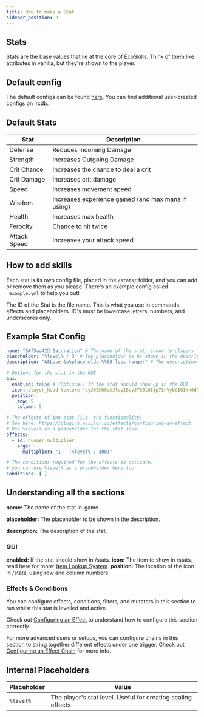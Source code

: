 ```yaml
---
title: How to make a Stat
sidebar_position: 2
---
```


## Stats
Stats are the base values that lie at the core of EcoSkills. Think of them like attributes in vanilla, but they're shown to the player.

## Default config
The default configs can be found [here](https://github.com/Auxilor/EcoSkills/tree/master/eco-core/core-plugin/src/main/resources/stats).
You can find additional user-created configs on [lrcdb](https://lrcdb.auxilor.io/).

## Default Stats

| Stat         | Description                                         |
|--------------|-----------------------------------------------------|
| Defense      | Reduces Incoming Damage                             |
| Strength     | Increases Outgoing Damage                           |
| Crit Chance  | Increases the chance to deal a crit                 |
| Crit Damage  | Increases crit damage                               |
| Speed        | Increases movement speed                            |
| Wisdom       | Increases experience gained (and max mana if using) |
| Health       | Increases max health                                |
| Ferocity     | Chance to hit twice                                 |
| Attack Speed | Increases your attack speed                         |
## How to add skills
Each stat is its own config file, placed in the `/stats/` folder, and you can add or remove them as you please. There's an example config called `_example.yml` to help you out!

The ID of the Stat is the file name. This is what you use in commands, effects and placeholders.
ID's must be lowercase letters, numbers, and underscores only.

## Example Stat Config

```yaml
name: "&#f5aa42🍖 Saturation" # The name of the stat, shown to players
placeholder: "%level% / 3" # The placeholder to be shown in the description, you can use expressions - eg %level% * 2
description: "&8Lose &a%placeholder%%&8 less hunger" # The description to be shown in lore and messages

# Options for the stat in the GUI
gui:
  enabled: false # (Optional) If the stat should show up in the GUI
  icon: player_head texture:"eyJ0ZXh0dXJlcyI6eyJTS0lOIjp7InVybCI6Imh0dHA6Ly90ZXh0dXJlcy5taW5lY3JhZnQubmV0L3RleHR1cmUvZDMzZGRiOTJjYjZiM2E3OTI4MGI4YmRjZWQ4OTc2YWVhYjEzYTRiZmZlYWVmMmQ0NmQ4MjhiZDkxZGVlMGYzZSJ9fX0="
  position:
    row: 5
    column: 5

# The effects of the stat (i.e. the functionality)
# See here: https://plugins.auxilor.io/effects/configuring-an-effect
# Use %level% as a placeholder for the stat level
effects:
  - id: hunger_multiplier
    args:
      multiplier: "1 - (%level% / 300)"

# The conditions required for the effects to activate,
# you can use %level% as a placeholder here too
conditions: [ ]
```

## Understanding all the sections

**name:** The name of the stat in-game.

**placeholder:** The placeholder to be shown in the description.

**description:** The description of the stat.

### GUI

**enabled:** If the stat should show in /stats.
**icon:** The item to show in /stats, read here for more: [Item Lookup System](https://plugins.auxilor.io/all-plugins/the-item-lookup-system).
**position:** The location of the icon in /stats, using row and column numbers.

### Effects & Conditions

You can configure effects, conditions, filters, and mutators in this section to run whilst this stat is levelled and active.

Check out [Configuring an Effect](https://plugins.auxilor.io/effects/configuring-an-effect) to understand how to configure this section correctly.

For more advanced users or setups, you can configure chains in this section to string together different effects under one trigger. Check out [Configuring an Effect Chain](https://plugins.auxilor.io/effects/configuring-a-chain) for more info.

## Internal Placeholders

| Placeholder | Value                                                        |
| ----------- | ------------------------------------------------------------ |
| `%level%`   | The player's stat level. Useful for creating scaling effects |
